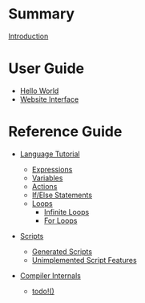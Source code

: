 # Summary

[Introduction](./introduction.md)

# User Guide

-   [Hello World](./hello_world.md)
-   [Website Interface]()

# Reference Guide

-   [Language Tutorial](./language_tutorial.md)

    -   [Expressions](./expressions.md)
    -   [Variables](./variables.md)
    -   [Actions](./actions.md)
    -   [If/Else Statements](if_else.md)
    -   [Loops]()
        -   [Infinite Loops]()
        -   [For Loops]()

-   [Scripts]()

    -   [Generated Scripts]()
    -   [Unimplemented Script Features]()

-   [Compiler Internals]()

    -   [todo!()]()
